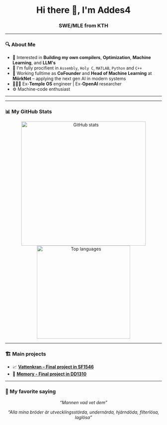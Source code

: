 <h1 align="center">Hi there 👋, I'm Addes4</h1>
<h3 align="center">SWE/MLE from KTH </h3>

---

### 🔍 About Me

- 🧠 Interested in **Building my own compilers**, **Optimization**, **Machine Learning**, and **LLM's**
- 🧮 I'm fully procifient in `Assembly`, `Holy C`, `MATLAB`, `Python` and `C++`
- 🌊 Working fulltime as **CoFounder** and **Head of Machine Learning** at **MörkNet** – applying the next gen AI in modern systems
- 👨🏻‍💻 Ex-**Temple OS** engineer | Ex-**OpenAI** researcher
- ⚙️ Machine-code enthusiast

---
---

### 📊 My GitHub Stats

<p align="center">
  <img src="https://github-readme-stats.vercel.app/api?username=addes4&show_icons=true&theme=default" alt="GitHub stats" width="400"/>
  <img src="https://github-readme-stats.vercel.app/api/top-langs/?username=addes4&layout=compact&theme=default" alt="Top languages" width="300"/>
</p>

---

### 🏗️ Main projects

- 📈 [**Vattenkran – Final project in SF1546**](https://github.com/addes4/numerical-methods-final-project)
- 👾 [**Memory - Final project in DD1310**](https://github.com/addes4/Python-project)

---

### 💭 My favorite saying
<p align="center">
  <i>“Mannen vad vet dem”</i>
</p>

<p align="center">
  <i>“Alla mina bröder är utvecklingsstörda, undernärda, hjärndöda, filterlösa, laglösa”</i>
</p>
